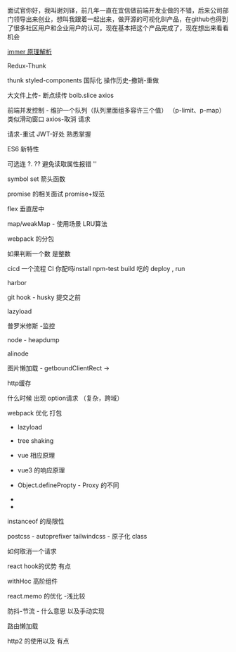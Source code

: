 面试官你好，我叫谢刘铎，前几年一直在宜信做前端开发业做的不错，后来公司部门领导出来创业，想叫我跟着一起出来，做开源的可视化BI产品，在github也得到了很多社区用户和企业用户的认可。现在基本把这个产品完成了，现在想出来看看机会








[immer 原理解析](https://juejin.cn/post/6926099651510665230)

Redux-Thunk

thunk
styled-components
国际化
操作历史-撤销-重做

大文件上传- 断点续传 bolb.slice   axios

前端并发控制 - 维护一个队列（队列里面组多容许三个值） （p-limit、p-map） 类似滑动窗口
axios-取消 请求

 请求-重试
 JWT-好处
熟悉掌握

ES6 新特性

可选连 ?.  ??    避免读取属性报错     ''

symbol
set 
箭头函数

     
promise 的相关面试
promise+规范

flex 垂直居中 

map/weakMap  - 使用场景 LRU算法

webpack 的分包

如果判断一个数 是整数

cicd 一个流程
CI 你配吗install  npm-test build
吃的 deploy   , run

harbor

git hook - husky 提交之前

lazyload

普罗米修斯 -监控

node - heapdump

alinode

图片懒加载 - getboundClientRect ->

http缓存

什么时候 出现 option请求 （复杂，跨域）

webpack  优化   打包
- lazyload
- tree shaking
- vue 相应原理
- vue3 的响应原理
- Object.definePropty - Proxy 的不同 
- 

- 



instanceof 的局限性 

postcss - 
	autoprefixer
	tailwindcss - 原子化 class





如何取消一个请求 



react hook的优势 有点 

withHoc 高阶组件

react.memo 的优化 -浅比较

防抖-节流 - 什么意思
以及手动实现

路由懒加载

http2 的使用以及 有点
